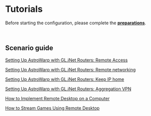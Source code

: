 # Tutorials

Before starting the configuration, please complete the [**preparations**](preparation_work.md).

</br>



## Scenario guide

[Setting Up AstroWarp with GL.iNet Routers: Remote Access](setting_up_astrowarp_with_glinet_routers_remote_access.md)

[Setting Up AstroWarp with GL.iNet Routers: Remote networking](setting_up_astrowarp_with_glinet_routers_remote_networking.md)

[Setting Up AstroWarp with GL.iNet Routers: Keep IP home](setting_up_astrowarp_with_glinet_routers_keep_ip_home.md)

[Setting Up AstroWarp with GL.iNet Routers: Aggregation VPN](setting_up_astrowarp_with_glinet_routers_aggregation_vpn.md)

[How to Implement Remote Desktop on a Computer](how_to_implement_remote_desktop_on_a_computer.md)

[How to Stream Games Using Remote Desktop](game_stream.md)